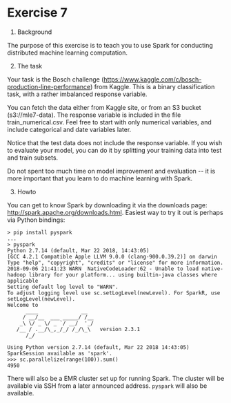 # Exercise 7

1. Background

The purpose of this exercise is to teach you to use Spark for conducting distributed machine learning computation.

2. The task

Your task is the Bosch challenge (https://www.kaggle.com/c/bosch-production-line-performance) from Kaggle. This is a binary classification task, with a rather imbalanced response variable.

You can fetch the data either from Kaggle site, or from an S3 bucket (s3://mle7-data). The response variable is included in the file train_numerical.csv. Feel free to start with only numerical variables, and include categorical and date variables later.

Notice that the test data does not include the response variable. If you wish to evaluate your model, you can do it by splitting your training data into test and train subsets.

Do not spent too much time on model improvement and evaluation -- it is more important that you learn to do machine learning with Spark.

3. Howto

You can get to know Spark by downloading it via the downloads page: http://spark.apache.org/downloads.html. Easiest way to try it out is perhaps via Python bindings: 

```shell
> pip install pyspark
...
> pyspark
Python 2.7.14 (default, Mar 22 2018, 14:43:05)
[GCC 4.2.1 Compatible Apple LLVM 9.0.0 (clang-900.0.39.2)] on darwin
Type "help", "copyright", "credits" or "license" for more information.
2018-09-06 21:41:23 WARN  NativeCodeLoader:62 - Unable to load native-hadoop library for your platform... using builtin-java classes where applicable
Setting default log level to "WARN".
To adjust logging level use sc.setLogLevel(newLevel). For SparkR, use setLogLevel(newLevel).
Welcome to
      ____              __
     / __/__  ___ _____/ /__
    _\ \/ _ \/ _ `/ __/  '_/
   /__ / .__/\_,_/_/ /_/\_\   version 2.3.1
      /_/

Using Python version 2.7.14 (default, Mar 22 2018 14:43:05)
SparkSession available as 'spark'.
>>> sc.parallelize(range(100)).sum()
4950  
```

There will also be a EMR cluster set up for running Spark. The cluster will be available via SSH from a later announced address. `pyspark` will also be available.
